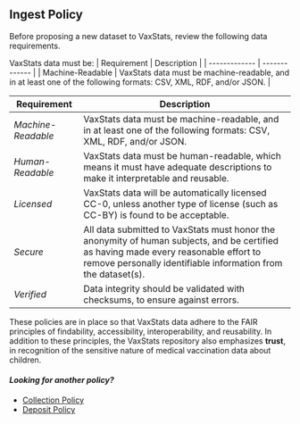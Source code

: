 ## Ingest Policy

Before proposing a new dataset to VaxStats, review the following data requirements. 

VaxStats data must be: 
| Requirement   | Description   |
| ------------- | ------------- |
| Machine-Readable | VaxStats data must be machine-readable, and in at least one of the following formats: CSV, XML, RDF, and/or JSON. |


**Requirement** | **Description**
--- | ---
*Machine-Readable* | VaxStats data must be machine-readable, and in at least one of the following formats: CSV, XML, RDF, and/or JSON. 
*Human-Readable* | VaxStats data must be human-readable, which means it must have adequate descriptions to make it interpretable and reusable.
*Licensed* | VaxStats data will be automatically licensed CC-0, unless another type of license (such as CC-BY) is found to be acceptable.
*Secure* | All data submitted to VaxStats must honor the anonymity of human subjects, and be certified as having made every reasonable effort to remove personally identifiable information from the dataset(s).
*Verified* | Data integrity should be validated with checksums, to ensure against errors.

These policies are in place so that VaxStats data adhere to the FAIR principles of findability, accessibility, interoperability, and reusability. In addition to these principles, the VaxStats repository also emphasizes **trust**, in recognition of the sensitive nature of medical vaccination data about children. 

#### *Looking for another policy?*
- [Collection Policy](https://github.com/kthrog/VaxStats/blob/master/protocolReport/policies/collectionPolicy.md)
- [Deposit Policy](https://github.com/kthrog/VaxStats/blob/master/protocolReport/policies/depositPolicy.md)

